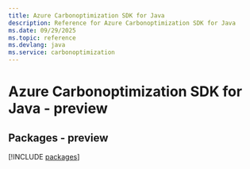 ```yaml
---
title: Azure Carbonoptimization SDK for Java
description: Reference for Azure Carbonoptimization SDK for Java
ms.date: 09/29/2025
ms.topic: reference
ms.devlang: java
ms.service: carbonoptimization
---
```

# Azure Carbonoptimization SDK for Java - preview
## Packages - preview
[!INCLUDE [packages](carbonoptimization-index.md)]